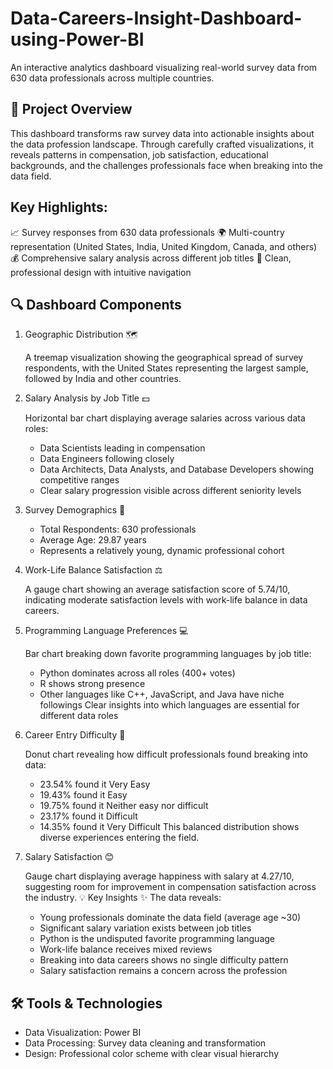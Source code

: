 # Data-Careers-Insight-Dashboard-using-Power-BI
An interactive analytics dashboard visualizing real-world survey data from 630 data professionals across multiple countries.

## 🎯 Project Overview

This dashboard transforms raw survey data into actionable insights about the data profession landscape. Through carefully crafted visualizations, it reveals patterns in compensation, job satisfaction, educational backgrounds, and the challenges professionals face when breaking into the data field.

## Key Highlights:

📈 Survey responses from 630 data professionals
🌍 Multi-country representation (United States, India, United Kingdom, Canada, and others)
💰 Comprehensive salary analysis across different job titles
🎨 Clean, professional design with intuitive navigation


## 🔍 Dashboard Components

1. Geographic Distribution 🗺️

   A treemap visualization showing the geographical spread of survey respondents, with the United States representing the largest sample, followed by India and other countries.

2. Salary Analysis by Job Title 💵

   Horizontal bar chart displaying average salaries across various data roles:
   - Data Scientists leading in compensation
   - Data Engineers following closely
   - Data Architects, Data Analysts, and Database Developers showing competitive ranges
   - Clear salary progression visible across different seniority levels

3. Survey Demographics 👥

   - Total Respondents: 630 professionals
   - Average Age: 29.87 years
   - Represents a relatively young, dynamic professional cohort

4. Work-Life Balance Satisfaction ⚖️

   A gauge chart showing an average satisfaction score of 5.74/10, indicating moderate satisfaction levels with work-life balance in data careers.

5. Programming Language Preferences 💻

   Bar chart breaking down favorite programming languages by job title:
   - Python dominates across all roles (400+ votes)
   - R shows strong presence
   - Other languages like C++, JavaScript, and Java have niche followings
   Clear insights into which languages are essential for different data roles

6. Career Entry Difficulty 🚪

   Donut chart revealing how difficult professionals found breaking into data:
   - 23.54% found it Very Easy
   - 19.43% found it Easy
   - 19.75% found it Neither easy nor difficult
   - 23.17% found it Difficult
   - 14.35% found it Very Difficult
   This balanced distribution shows diverse experiences entering the field.

7. Salary Satisfaction 😊

   Gauge chart displaying average happiness with salary at 4.27/10, suggesting room for improvement in compensation satisfaction across the industry.
  💡 Key Insights
  ✨ The data reveals:
     - Young professionals dominate the data field (average age ~30)
     - Significant salary variation exists between job titles
     - Python is the undisputed favorite programming language
     - Work-life balance receives mixed reviews
     - Breaking into data careers shows no single difficulty pattern
     - Salary satisfaction remains a concern across the profession


## 🛠️ Tools & Technologies

- Data Visualization: Power BI
- Data Processing: Survey data cleaning and transformation
- Design: Professional color scheme with clear visual hierarchy
